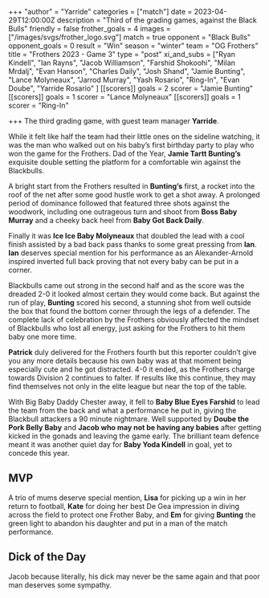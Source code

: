 +++
"author" = "Yarride"
categories = ["match"]
date = 2023-04-29T12:00:00Z
description = "Third of the grading games, against the Black Bulls"
friendly = false
frother_goals = 4
images  = ["/images/svgs/frother_logo.svg"]
match = true
opponent = "Black Bulls"
opponent_goals = 0
result = "Win"
season = "winter"
team = "OG Frothers"
title = "Frothers 2023 - Game 3"
type = "post"
xi_and_subs = ["Ryan Kindell", "Ian Rayns", "Jacob Williamson", "Farshid Shokoohi", "Milan Mrdalj", "Evan Hanson", "Charles Daily", "Josh Shand", "Jamie Bunting", "Lance Molyneaux", "Jarrod Murray", "Yash Rosario", "Ring-In", "Evan Doube", "Yarride Rosario" ]
[[scorers]]
goals = 2
scorer = "Jamie Bunting"
[[scorers]]
goals = 1
scorer = "Lance Molyneaux"
[[scorers]]
goals = 1
scorer = "Ring-In"

+++
The third grading game, with guest team manager **Yarride**.

While it felt like half the team had their little ones on the sideline watching, it was the man who walked out on his baby’s first birthday party to play who won the game for the Frothers. Dad of the Year, **Jamie Tartt Bunting’s** exquisite double setting the platform for a comfortable win against the Blackbulls. 

A bright start from the Frothers resulted in **Bunting’s** first, a rocket into the roof of the net after some good hustle work to get a shot away. A prolonged period of dominance followed that featured three shots against the woodwork, including one outrageous turn and shoot from **Boss Baby Murray** and a cheeky back heel from **Baby Got Back Daily**. 

Finally it was **Ice Ice Baby Molyneaux** that doubled the lead with a cool finish assisted by a bad back pass thanks to some great pressing from **Ian**. **Ian** deserves special mention for his performance as an Alexander-Arnold inspired inverted full back proving that not every baby can be put in a corner. 

Blackbulls came out strong in the second half and as the score was the dreaded 2-0 it looked almost certain they would come back. But against the run of play, **Bunting** scored his second, a stunning shot from well outside the box that found the bottom corner through the legs of a defender. The complete lack of celebration by the Frothers obviously affected the mindset of Blackbulls who lost all energy, just asking for the Frothers to hit them baby one more time. 

**Patrick** duly delivered for the Frothers fourth but this reporter couldn’t give you any more details because his own baby was at that moment being especially cute and he got distracted. 4-0 it ended, as the Frothers charge towards Division 2 continues to falter. If results like this continue, they may find themselves not only in the elite league but near the top of the table. 

With Big Baby Daddy Chester away, it fell to **Baby Blue Eyes Farshid** to lead the team from the back and what a performance he put in, giving the Blackbull attackers a 90 minute nightmare. Well supported by **Doube the Pork Belly Baby** and **Jacob who may not be having any babies** after getting kicked in the gonads and leaving the game early. The brilliant team defence meant it was another quiet day for **Baby Yoda Kindell** in goal, yet to concede this year. 

## MVP 
A trio of mums deserve special mention, **Lisa** for picking up a win in her return to football, **Kate** for doing her best De Gea impression in diving across the field to protect one Frother Baby, and **Em** for giving **Bunting** the green light to abandon his daughter and put in a man of the match performance. 

## Dick of the Day
Jacob because literally, his dick may never be the same again and that poor man deserves some sympathy.
